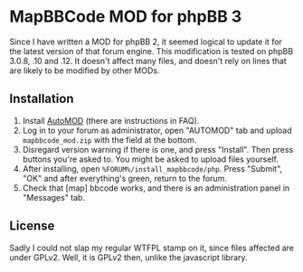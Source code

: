 # MapBBCode MOD for phpBB 3

Since I have written a MOD for phpBB 2, it seemed logical to update it for the latest
version of that forum engine. This modification is tested on phpBB 3.0.8, .10 and .12.
It doesn't affect many files, and doesn't rely on lines that are likely to be modified
by other MODs.

## Installation

1. Install [AutoMOD](https://www.phpbb.com/customise/db/official_tool/automod/) (there are instructions in FAQ).
2. Log in to your forum as administrator, open "AUTOMOD" tab and upload `mapbbcode_mod.zip` with the field at the bottom.
3. Disregard version warning if there is one, and press "Install". Then press buttons you're asked to. You might be asked to upload files yourself.
4. After installing, open `%FORUM%/install_mapbbcode/php`. Press "Submit", "OK" and after everything's green, return to the forum.
5. Check that [map] bbcode works, and there is an administration panel in "Messages" tab.

## License

Sadly I could not slap my regular WTFPL stamp on it, since files affected are under GPLv2. Well, it is GPLv2 then, unlike the javascript library.
